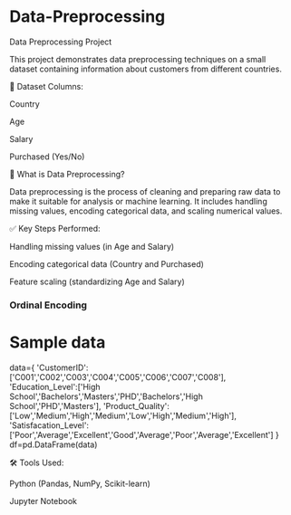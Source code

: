 # Data-Preprocessing
Data Preprocessing Project

This project demonstrates data preprocessing techniques on a small dataset containing information about customers from different countries.

📁 Dataset Columns:

Country

Age

Salary

Purchased (Yes/No)


🔧 What is Data Preprocessing?

Data preprocessing is the process of cleaning and preparing raw data to make it suitable for analysis or machine learning. It includes handling missing values, encoding categorical data, and scaling numerical values.

✅ Key Steps Performed:

Handling missing values (in Age and Salary)

Encoding categorical data (Country and Purchased)

Feature scaling (standardizing Age and Salary)

### Ordinal Encoding

# Sample data
data={
    'CustomerID':['C001','C002','C003','C004','C005','C006','C007','C008'],
    'Education_Level':['High School','Bachelors','Masters','PHD','Bachelors','High School','PHD','Masters'],
    'Product_Quality':['Low','Medium','High','Medium','Low','High','Medium','High'],
    'Satisfacation_Level':['Poor','Average','Excellent','Good','Average','Poor','Average','Excellent']
}
df=pd.DataFrame(data)


🛠 Tools Used:

Python (Pandas, NumPy, Scikit-learn)

Jupyter Notebook
